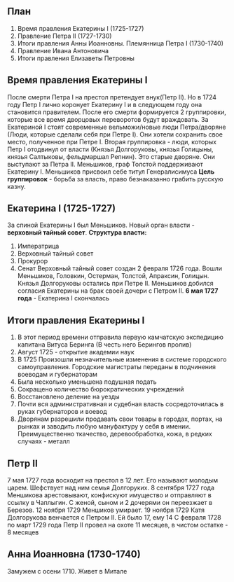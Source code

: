 ## План
1. Время правления Екатерины I (1725-1727)
2. Правление Петра II (1727-1730)
3. Итоги правления Анны Иоанновны. Племянница Петра I (1730-1740)
4. Правление Ивана Антоновича
5. Итоги правления Елизаветы Петровны

## Время правления Екатерины I
После смерти Петра I на престол претендует внук(Петр II). Но в 1724 году Петр I лично коронует Екатерину I и в следующем году она становится правителем. После его смерти формируется 2 группировки, которые все время дворцовых переворотов будут враждовать. За Екатериной I стоят современные вельможи/новые люди Петра/дворяне (Люди, которые сделали себя при Петре I). Они хотели сохранить свое место, полученное при Петре I. Вторая группировка - люди, которых Петр I отодвинул от власти (Князья Долгоруковы, князья Голицыны, князья Салтыковы, фельдмаршал Репнин). Это старые дворяне. Они выступают за Петра II. Меньшиков, граф Толстой поддерживают Екатерину I. Меньшиков присвоил себе титул Генералисимуса
**Цель группировок** - борьба за власть, право безнаказанно грабить русскую казну.
## Екатерина I (1725-1727)
За спиной Екатерины I был Меньшиков. Новый орган власти - **верховный тайный совет**.
**Структура власти:**
1. Императрица
2. Верховный тайный совет
3. Прокурор
4. Сенат
Верховный тайный совет создан 2 февраля 1726 года. Вошли Меньшиков, Головкин, Остерман, Толстой, Апраксин, Голицын.
Князья Долгоруковы остались при Петре II. Меньшиков добился согласия Екатерины на брак своей дочери с Петром II.
**6 мая 1727 года** - Екатерина I скончалась
## Итоги правления Екатерины I
1. В этот период времени отправила первую камчатскую экспедицию капитана Витуса Беринга (В честь него Берингов пролив)
2. Август 1725 - открытие академии наук
3. В 1725 Произошли незначительные изменения в системе городского самоуправления. Городские магистраты переданы в подчинения воеводам и губернаторам
4. Была несколько уменьшена подушная подать
5. Сокращено количество бюрократических учреждений
6. Восстановлено деление на уезды
7. Почти вся административная и судебная власть сосредоточилась в руках губернаторов и воевод
8. Дворянам разрешили продавать свои товары в городах, портах, на рынках и заводить любую мануфактуру у себя в имении. Преимущественно ткачество, деревообработка, кожа, в редких случаях - металл
## Петр II
7 мая 1727 года восходит на престол в 12 лет. Его называют молодым царем. Шефствует над ним семья Долгоруких.
8 сентября 1727 года Меншикова арестовывают, конфискуют имущество и отправляют в ссылку в Чаплыгин. С женой, сыном и 2 дочерями он переезжает в Березов. 12 ноября 1729 Меншиков умирает.
19 ноября 1729 Катя Долгорукова венчается с Петром II. Ей было 17, ему 14
С февраля 1728 по март 1729 года Петр II провел на охоте 11 месяцев, в чистом остатке - 8 месяцев
## Анна Иоанновна (1730-1740)
Замужем с осени 1710. Живет в Митале